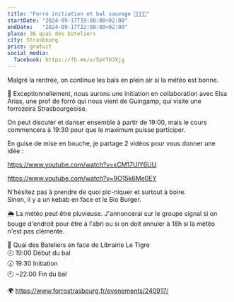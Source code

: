 ```yaml
---
title: "Forró initiation et bal sauvage 💃🇧🇷🕺"
startDate: "2024-09-17T19:00:00+02:00"
endDate:   "2024-09-17T22:00:00+02:00"
place: 36 quai des bateliers
city: Strasbourg
price: gratuit
social_media:
  facebook: https://fb.me/e/5pYTU3Xjg
---
```


Malgré la rentrée, on continue les bals en plein air si la météo est bonne.

🎉 Exceptionnellement, nous aurons une initiation en collaboration avec Elsa Arias, une prof de forró qui nous vient de Guingamp, qui visite une forrozeira Strasbourgeoise.

On peut discuter et danser ensemble à partir de 19:00, mais le cours commencera à 19:30 pour que le maximum puisse participer.

En guise de mise en bouche, je partage 2 vidéos pour vous donner une idée :

https://www.youtube.com/watch?v=xCM17UIY6UU

https://www.youtube.com/watch?v=9O15k6Me0EY

N'hésitez pas à prendre de quoi pic-niquer et surtout à boire.  
Sinon, il y a un kebab en face et le Bio Burger.  

🌦️ La météo peut être pluvieuse. J'annoncerai sur le groupe signal si on bouge d'endroit pour être à l'abri ou si on doit annuler à 18h si la météo n'est pas clémente.

📌 Quai des Bateliers en face de Librairie Le Tigre  
🕖 19:00 Début du bal  
🕢 19:30 Initiation  
🕙 ~22:00 Fin du bal  

🌍 https://www.forrostrasbourg.fr/evenements/240917/
